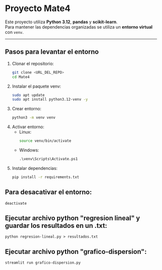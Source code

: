 # Proyecto Mate4

Este proyecto utiliza **Python 3.12**, **pandas** y **scikit-learn**.  
Para mantener las dependencias organizadas se utiliza un **entorno virtual** con `venv`.

---

## Pasos para levantar el entorno

1. Clonar el repositorio:
   ```bash
   git clone <URL_DEL_REPO>
   cd Mate4
   ```
2. Instalar el paquete venv:
    ```bash
    sudo apt update
    sudo apt install python3.12-venv -y
    ```
3. Crear entorno:
    ```bash
    python3 -m venv venv
    ```
4. Activar entorno: 
    - Linux:
        ```bash
        source venv/bin/activate
        ```
    - Windows:
        ```cmd
        .\venv\Scripts\Activate.ps1
        ```
5. Instalar dependencias:
    ```bash
    pip install -r requirements.txt
    ```
## Para desacativar el entorno:
    deactivate

## Ejecutar archivo python "regresion lineal" y guardar los resultados en un .txt: 
`python regresion-lineal.py > resultados.txt`

## Ejecutar archivo python "grafico-dispersion": 
`streamlit run grafico-dispersion.py`

